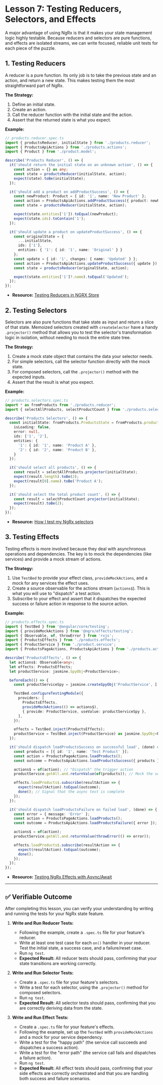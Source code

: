 # Lesson 7: Testing Reducers, Selectors, and Effects

A major advantage of using NgRx is that it makes your state management logic highly testable. Because reducers and selectors are pure functions, and effects are isolated streams, we can write focused, reliable unit tests for each piece of the puzzle.

## 1. Testing Reducers

A reducer is a pure function. Its only job is to take the previous state and an action, and return a new state. This makes testing them the most straightforward part of NgRx.

**The Strategy:**
1.  Define an initial state.
2.  Create an action.
3.  Call the reducer function with the initial state and the action.
4.  Assert that the returned state is what you expect.

**Example:**
```typescript
// products.reducer.spec.ts
import { productsReducer, initialState } from './products.reducer';
import { ProductsApiActions } from './products.actions';
import { Product } from './product.model';

describe('Products Reducer', () => {
  it('should return the initial state on an unknown action', () => {
    const action = {} as any;
    const state = productsReducer(initialState, action);
    expect(state).toBe(initialState);
  });

  it('should add a product on addProductSuccess', () => {
    const newProduct: Product = { id: '1', name: 'New Product' };
    const action = ProductsApiActions.addProductSuccess({ product: newProduct });
    const state = productsReducer(initialState, action);

    expect(state.entities['1']).toEqual(newProduct);
    expect(state.ids).toContain('1');
  });

  it('should update a product on updateProductSuccess', () => {
    const originalState = {
      ...initialState,
      ids: ['1'],
      entities: { '1': { id: '1', name: 'Original' } }
    };
    const update = { id: '1', changes: { name: 'Updated' } };
    const action = ProductsApiActions.updateProductSuccess({ update });
    const state = productsReducer(originalState, action);

    expect(state.entities['1']?.name).toEqual('Updated');
  });
});
```
- **Resource:** [Testing Reducers in NGRX Store](https://ultimatecourses.com/blog/ngrx-store-testing-reducers)

## 2. Testing Selectors

Selectors are also pure functions that take state as input and return a slice of that state. Memoized selectors created with `createSelector` have a handy `.projector()` method that allows you to test the selector's transformation logic in isolation, without needing to mock the entire state tree.

**The Strategy:**
1.  Create a mock state object that contains the data your selector needs.
2.  For simple selectors, call the selector function directly with the mock state.
3.  For composed selectors, call the `.projector()` method with the expected inputs.
4.  Assert that the result is what you expect.

**Example:**
```typescript
// products.selectors.spec.ts
import * as fromProducts from './products.reducer';
import { selectAllProducts, selectProductCount } from './products.selectors';

describe('Products Selectors', () => {
  const initialState: fromProducts.ProductsState = fromProducts.productsAdapter.getInitialState({
    isLoading: false,
    error: null,
    ids: ['1', '2'],
    entities: {
      '1': { id: '1', name: 'Product A' },
      '2': { id: '2', name: 'Product B' },
    }
  });

  it('should select all products', () => {
    const result = selectAllProducts.projector(initialState);
    expect(result.length).toBe(2);
    expect(result[0].name).toBe('Product A');
  });

  it('should select the total product count', () => {
    const result = selectProductCount.projector(initialState);
    expect(result).toBe(2);
  });
});
```
- **Resource:** [How I test my NgRx selectors](https://timdeschryver.dev/blog/how-i-test-my-ngrx-selectors)

## 3. Testing Effects

Testing effects is more involved because they deal with asynchronous operations and dependencies. The key is to mock the dependencies (like services) and provide a mock stream of actions.

**The Strategy:**
1.  Use `TestBed` to provide your effect class, `provideMockActions`, and a mock for any services the effect uses.
2.  Create a source observable for the actions stream (`actions$`). This is what you will use to "dispatch" a test action.
3.  Subscribe to your effect and assert that it dispatches the expected success or failure action in response to the source action.

**Example:**
```typescript
// products.effects.spec.ts
import { TestBed } from '@angular/core/testing';
import { provideMockActions } from '@ngrx/effects/testing';
import { Observable, of, throwError } from 'rxjs';
import { ProductsEffects } from './products.effects';
import { ProductService } from './product.service';
import { ProductsPageActions, ProductsApiActions } from './products.actions';

describe('ProductsEffects', () => {
  let actions$: Observable<any>;
  let effects: ProductsEffects;
  let productService: jasmine.SpyObj<ProductService>;

  beforeEach(() => {
    const productServiceSpy = jasmine.createSpyObj('ProductService', ['getAll']);

    TestBed.configureTestingModule({
      providers: [
        ProductsEffects,
        provideMockActions(() => actions$),
        { provide: ProductService, useValue: productServiceSpy },
      ],
    });

    effects = TestBed.inject(ProductsEffects);
    productService = TestBed.inject(ProductService) as jasmine.SpyObj<ProductService>;
  });

  it('should dispatch loadProductsSuccess on successful load', (done) => {
    const products = [{ id: '1', name: 'Test Product' }];
    const action = ProductsPageActions.loadProducts();
    const outcome = ProductsApiActions.loadProductsSuccess({ products });

    actions$ = of(action); // "Dispatch" the trigger action
    productService.getAll.and.returnValue(of(products)); // Mock the service call

    effects.loadProducts$.subscribe(resultAction => {
      expect(resultAction).toEqual(outcome);
      done(); // Signal that the async test is complete
    });
  });

  it('should dispatch loadProductsFailure on failed load', (done) => {
    const error = { message: 'Error' };
    const action = ProductsPageActions.loadProducts();
    const outcome = ProductsApiActions.loadProductsFailure({ error });

    actions$ = of(action);
    productService.getAll.and.returnValue(throwError(() => error));

    effects.loadProducts$.subscribe(resultAction => {
      expect(resultAction).toEqual(outcome);
      done();
    });
  });
});
```
- **Resource:** [Testing NgRx Effects with Async/Await](https://www.herodevs.com/blog-posts/testing-ngrx-effects-with-async-await)

---

## ✅ Verifiable Outcome

After completing this lesson, you can verify your understanding by writing and running the tests for your NgRx state feature.

1.  **Write and Run Reducer Tests:**
    -   Following the example, create a `.spec.ts` file for your feature's reducer.
    -   Write at least one test case for each `on()` handler in your reducer. Test the initial state, a success case, and a failure/reset case.
    -   Run `ng test`.
    -   **Expected Result:** All reducer tests should pass, confirming that your state transitions are working correctly.

2.  **Write and Run Selector Tests:**
    -   Create a `.spec.ts` file for your feature's selectors.
    -   Write a test for each selector, using the `.projector()` method for composed selectors.
    -   Run `ng test`.
    -   **Expected Result:** All selector tests should pass, confirming that you are correctly deriving data from the state.

3.  **Write and Run Effect Tests:**
    -   Create a `.spec.ts` file for your feature's effects.
    -   Following the example, set up the `TestBed` with `provideMockActions` and a mock for your service dependency.
    -   Write a test for the "happy path" (the service call succeeds and dispatches a success action).
    -   Write a test for the "error path" (the service call fails and dispatches a failure action).
    -   Run `ng test`.
    -   **Expected Result:** All effect tests should pass, confirming that your side effects are correctly orchestrated and that you are handling both success and failure scenarios.